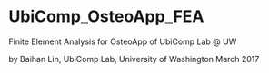 # UbiComp_OsteoApp_FEA

Finite Element Analysis for OsteoApp of UbiComp Lab @ UW

by Baihan Lin, UbiComp Lab, University of Washington
March 2017

